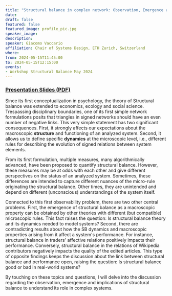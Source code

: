 ```yaml
---
title: "Structural balance in complex network: Observation, Emergence and Implications"
date:
draft: false
featured: false
featured_image: profile_pic.jpg
speaker_image:
description:
speaker: Giacomo Vaccario
affiliation: Chair of Systems Design, ETH Zurich, Switzerland 
where:
from: 2024-05-15T11:45:00
to: 2024-05-15T12:15:00
events:
- Workshop Structural Balance May 2024 
---
```


### [Presentation Slides (PDF)](Presentation-Vaccario.pdf)

Since its first conceptualization in psychology, the theory of Structural balance was extended to economics, ecology and social science.
Trespassing disciplinary boundaries, one of its first simple network formulations posits that triangles in signed networks should have an even number of negative links.
This very simple statement has two significant consequences.
First, it strongly affects our expectations about the macroscopic **structure** and functioning of an analyzed system.
Second, it allows us to define specific **dynamics** at the microscopic level, i.e., different rules for describing the evolution of signed relations between system elements.
 
 From its first formulation, multiple measures, many algorithmically advanced, have been proposed to quantify structural balance.
However, these measures may be at odds with each other and give different perspectives on the status of an analyzed system.
Sometimes, these differences are intended to capture different nuances of the micro-rule originating the structural balance.
Other times, they are unintended and depend on different (unconscious) understandings of the system itself.
 
Connected to this first observability problem, there are two other central problems.
First, the emergence of structural balance as a macroscopic property can be obtained by other theories with different (but compatible) microscopic rules.
This fact raises the question: Is structural balance theory and its dynamics needed to model systems?
Second, there are contradicting results about how the SB dynamics and macroscopic properties arising from it affect a system's performance.
For instance, structural balance in traders' affective relations
positively impacts their performance. Conversely, structural balance in the relations of Wikipedia contributors negatively impacts the quality of the edited articles. This type of opposite findings keeps the discussion about the link between structural balance and performance open, raising the question: Is structural balance good or bad in real-world systems?
 
By touching on these topics and questions, I will delve into the discussion regarding the observation, emergence and implications of structural balance to understand its role in complex systems.



